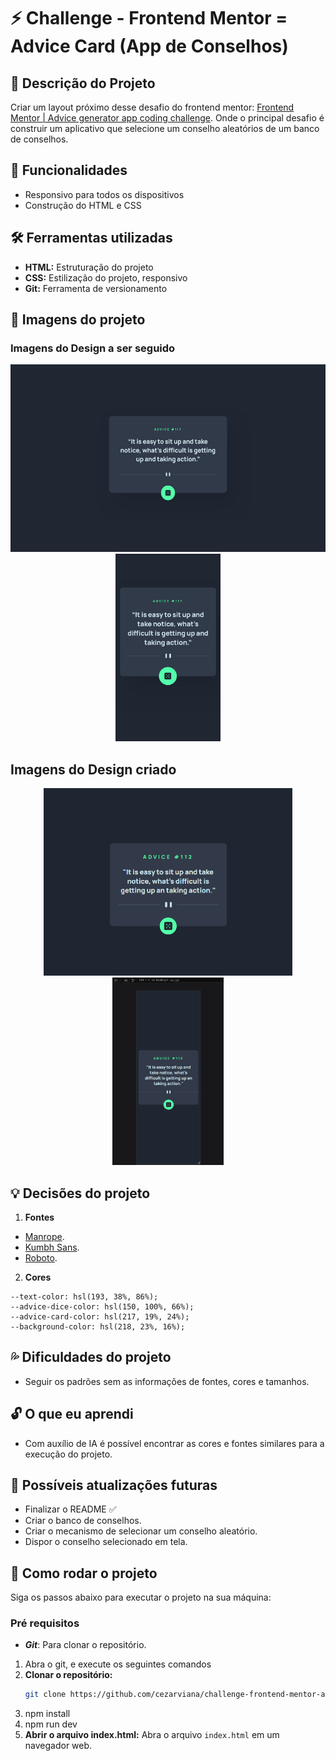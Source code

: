 # ⚡ Challenge - Frontend Mentor = Advice Card (App de Conselhos)

## 📝 Descrição do Projeto
Criar um layout próximo desse desafio do frontend mentor: [Frontend Mentor | Advice generator app coding challenge](https://www.frontendmentor.io/challenges/advice-generator-app-QdUG-13db). Onde o principal desafio é construir um aplicativo que selecione um conselho aleatórios de um banco de conselhos. 


## 🔎 Funcionalidades
- Responsivo para todos os dispositivos
- Construção do HTML e CSS


## 🛠️ Ferramentas utilizadas
- **HTML:** Estruturação do projeto
- **CSS:** Estilização do projeto, responsivo
- **Git:** Ferramenta de versionamento


## 🎨 Imagens do projeto

### Imagens do Design a ser seguido
<div align="center">
<img src="design/desing-base-desktop.jpg" style="height: 300px;"> <br>
<img src="design/desing-base-mobile.jpg" style="height: 300px; text-align: center;">
</div>

## Imagens do Design criado
<div align="center">
<img src="design/1-desktop.png"  style="height: 300px; text-align: center;"> <br>
<img src="design/1-mobile.png"  style="height: 300px; text-align: center;">
</div>


## 💡 Decisões do projeto
1. **Fontes**
- [Manrope](https://fonts.google.com/specimen/Manrope).
- [Kumbh Sans](https://fonts.google.com/specimen/Kumbh+Sans).
- [Roboto](https://fonts.google.com/specimen/Roboto).

2. **Cores**
```
--text-color: hsl(193, 38%, 86%);
--advice-dice-color: hsl(150, 100%, 66%);
--advice-card-color: hsl(217, 19%, 24%);
--background-color: hsl(218, 23%, 16%);
```


## 💦 Dificuldades do projeto
- Seguir os padrões sem as informações de fontes, cores e tamanhos.


## 🔓 O que eu aprendi
- Com auxílio de IA é possível encontrar as cores e fontes similares para a execução do projeto.


## 💭 Possíveis atualizações futuras
- Finalizar o README ✅
- Criar o banco de conselhos.
- Criar o mecanismo de selecionar um conselho aleatório.
- Dispor o conselho selecionado em tela.

## 🚀 Como rodar o projeto
Siga os passos abaixo para executar o projeto na sua máquina:

### Pré requisitos

- <strong><i>Git</i></strong>: Para clonar o repositório.


1. Abra o git, e execute os seguintes comandos
2. **Clonar o repositório:**
   ```bash
   git clone https://github.com/cezarviana/challenge-frontend-mentor-advice-card.git
   ```
3. npm install
4. npm run dev
5. **Abrir o arquivo index.html:** Abra o arquivo `index.html` em um navegador web.